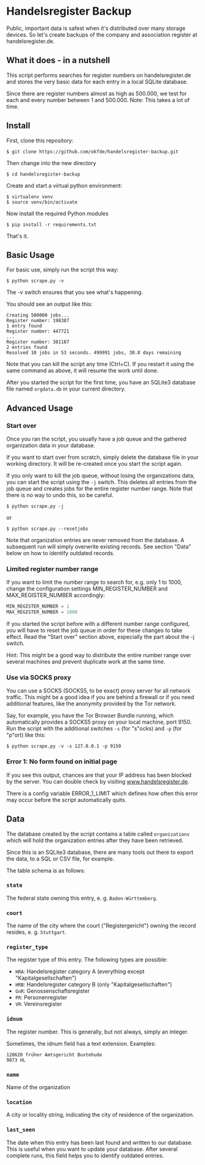 Handelsregister Backup
======================

Public, important data is safest when it's distributed over
many storage devices. So let's create backups of the company
and association register at handelsregister.de.

## What it does - in a nutshell

This script performs searches for register numbers on
handelsregister.de and stores the very basic data for each
entry in a local SQLite database.

Since there are register numbers almost as high as 500.000,
we test for each and every number between 1 and 500.000.
Note: This takes a lot of time.

## Install

First, clone this repository:

```
$ git clone https://github.com/okfde/handelsregister-backup.git
```

Then change into the new directory

```
$ cd handelsregister-backup
```

Create and start a virtual python environment:

```
$ virtualenv venv
$ source venv/bin/activate
```

Now install the required Python modules

```
$ pip install -r requirements.txt
```

That's it.


## Basic Usage

For basic use, simply run the script this way:

    $ python scrape.py -v

The -v switch ensures that you see what's happening.

You should see an output like this:

    Creating 500000 jobs...
    Register number: 198387
    1 entry found
    Register number: 447721
    ...
    Register number: 381187
    2 entries found
    Resolved 10 jobs in 53 seconds. 499991 jobs, 30.8 days remaining


Note that you can kill the script any time (Ctrl+C). If you restart it using the same
command as above, it will resume the work until done.

After you started the script for the first time, you have an SQLite3 database file
named `orgdata.db` in your current directory.

## Advanced Usage

### Start over

Once you ran the script, you usually have a job queue and the gathered organization
data in your database.

If you want to start over from scratch, simply delete the database file in your
working directory. It will be re-created once you start the script again.

If you only want to kill the job queue, without losing the organizations data,
you can start the script using the `-j` switch. This deletes all entries from the
job queue and creates jobs for the entire register number range. Note that there
is no way to undo this, so be careful.

    $ python scrape.py -j

or

    $ python scrape.py --resetjobs

Note that organization entries are never removed from the database. A subsequent run
will simply overwrite existing records. See section "Data" below on how to identify
outdated records.

### Limited register number range

If you want to limit the number range to search for, e.g. only 1 to 1000,
change the configuration settings MIN_REGISTER_NUMBER and MAX_REGISTER_NUMBER
accordingly:

```python
MIN_REGISTER_NUMBER = 1
MAX_REGISTER_NUMBER = 1000
```

If you started the script before with a different number range configured, you will
have to reset the job queue in order for these changes to take effect. Read the
"Start over" section above, especially the part about the -j switch.

Hint: This might be a good way to distribute the entire number range over several
machines and prevent duplicate work at the same time.


### Use via SOCKS proxy

You can use a SOCKS (SOCKS5, to be exact) proxy server for all network traffic.
This might be a good idea if you are behind a firewall or if you need additional
features, like the anonymity provided by the Tor network.

Say, for example, you have the Tor Browser Bundle running, which automatically
provides a SOCKS5 proxy on your local machine, port 9150. Run the script with the
additional switches `-s` (for "s"ocks) and `-p` (for "p"ort) like this:

    $ python scrape.py -v -s 127.0.0.1 -p 9150


### Error 1: No form found on initial page

If you see this output, chances are that your IP address has been blocked by the server.
You can double check by visiting www.handelsregister.de.

There is a config variable ERROR_1_LIMIT which defines how often this error
may occur before the script automatically quits.

## Data

The database created by the script contains a table called `organizations` which will
hold the organization entries after they have been retrieved.

Since this is an SQLite3 database, there are many tools out there to export the data,
to a SQL or CSV file, for example.

The table schema is as follows:


### `state`

The federal state owning this entry, e. g. `Baden-Württemberg`.


### `court`

The name of the city where the court ("Registergericht") owning the record resides, e. g. `Stuttgart`.


### `register_type`

The register type of this entry. The following types are possible:

* `HRA`: Handelsregister category A (everything except "Kapitalgesellschaften")
* `HRB`: Handelsregister category B (only "Kapitalgesellschaften")
* `GnR`: Genossenschaftsregister
* `PR`: Personenregister
* `VR`: Vereinsregister


### `idnum`

The register number. This is generally, but not always, simply an integer.

Sometimes, the idnum field has a text extension. Examples:

    120620 früher Amtsgericht Buxtehude
    9873 HL


### `name`

Name of the organization


### `location`

A city or locality string, indicating the city of residence of the organization.


### `last_seen`

The date when this entry has been last found and written to our database. This is
useful when you want to update your database. After several complete runs, this field
helps you to identify outdated entries.
